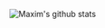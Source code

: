 ![Maxim's github stats](https://github-readme-stats.vercel.app/api?username=MaximKing1&count_private=true&show_icons=true&theme=vue_dark)
